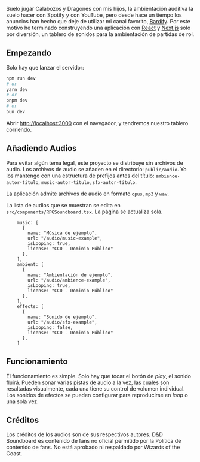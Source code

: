 Suelo jugar Calabozos y Dragones con mis hijos, la ambientación auditiva la suelo hacer con Spotify y con YouTube, pero desde hace un tiempo los anuncios han hecho que deje de utilizar mi canal favorito, [Bardify](https://www.youtube.com/@bardify). Por este motivo he terminado construyendo una aplicación con [React](https://react.dev/) y [Next.js](https://nextjs.org) solo por diversión, un tablero de sonidos para la ambientación de partidas de rol.

## Empezando

Solo hay que lanzar el servidor: 

```bash
npm run dev
# or
yarn dev
# or
pnpm dev
# or
bun dev
```

Abrir [http://localhost:3000](http://localhost:3000) con el navegador, y tendremos nuestro tablero corriendo.

## Añadiendo Audios

Para evitar algún tema legal, este proyecto se distribuye sin archivos de audio. Los archivos de audio se añaden en el directorio: `public/audio`. Yo los mantengo con una estructura de prefijos antes del título: `ambience-autor-titulo`, `music-autor-titulo`, `sfx-autor-titulo`.

La aplicación admite archivos de audio en formato `opus`, `mp3` y `wav`.

La lista de audios que se muestran se edita en `src/components/RPGSoundboard.tsx`. La página se actualiza sola.

```TSX
    music: [
      { 
        name: "Música de ejemplo", 
        url: "/audio/music-example", 
        isLooping: true,
        license: "CC0 - Dominio Público"
      },
    ],
    ambient: [
      { 
        name: "Ambientación de ejemplo", 
        url: "/audio/ambience-example", 
        isLooping: true,
        license: "CC0 - Dominio Público"
      },
    ],
    effects: [
      { 
        name: "Sonido de ejemplo", 
        url: "/audio/sfx-example", 
        isLooping: false,
        license: "CC0 - Dominio Público"
      },
    ]
```

## Funcionamiento

El funcionamiento es simple. Solo hay que tocar el botón de _play_, el sonido fluirá. Pueden sonar varias pistas de audio a la vez, las cuales son resaltadas visualmente, cada una tiene su control de volumen individual. Los sonidos de efectos se pueden configurar para reproducirse en _loop_ o una sola vez.

## Créditos

Los créditos de los audios son de sus respectivos autores. D&D Soundboard es contenido de fans no oficial permitido por la Política de contenido de fans. No está aprobado ni respaldado por Wizards of the Coast.